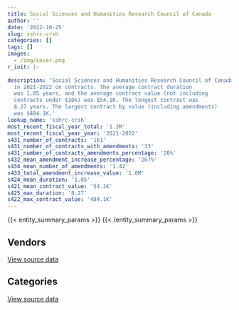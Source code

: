 ```yaml
---
title: Social Sciences and Humanities Research Council of Canada
author: ''
date: '2022-10-25'
slug: sshrc-crsh
categories: []
tags: []
images:
  - /img/cover.png
r_init: |-
  
description: 'Social Sciences and Humanities Research Council of Canada spent an estimated $1.3M
  in 2021-2022 on contracts. The average contract duration
  was 1.05 years, and the average contract value (not including
  contracts under $10k) was $54.1K. The longest contract was
  8.27 years. The largest contract by value (including amendments)
  was $484.1K.'
lookup_name: 'sshrc-crsh'
most_recent_fiscal_year_total: '1.3M'
most_recent_fiscal_year_year: '2021-2022'
s431_number_of_contracts: '161'
s431_number_of_contracts_with_amendments: '33'
s431_number_of_contracts_amendments_percentage: '20%'
s432_mean_amendment_increase_percentage: '267%'
s434_mean_number_of_amendments: '1.42'
s433_total_amendment_increase_value: '1.6M'
s424_mean_duration: '1.05'
s421_mean_contract_value: '54.1K'
s425_max_duration: '8.27'
s422_max_contract_value: '484.1K'
---
```


<script src="/rmarkdown-libs/htmlwidgets/htmlwidgets.js"></script>
<link href="/rmarkdown-libs/datatables-css/datatables-crosstalk.css" rel="stylesheet" />
<script src="/rmarkdown-libs/datatables-binding/datatables.js"></script>
<script src="/rmarkdown-libs/jquery/jquery-3.6.0.min.js"></script>
<link href="/rmarkdown-libs/dt-core-bootstrap/css/dataTables.bootstrap.min.css" rel="stylesheet" />
<link href="/rmarkdown-libs/dt-core-bootstrap/css/dataTables.bootstrap.extra.css" rel="stylesheet" />
<script src="/rmarkdown-libs/dt-core-bootstrap/js/jquery.dataTables.min.js"></script>
<script src="/rmarkdown-libs/dt-core-bootstrap/js/dataTables.bootstrap.min.js"></script>
<link href="/rmarkdown-libs/crosstalk/css/crosstalk.min.css" rel="stylesheet" />
<script src="/rmarkdown-libs/crosstalk/js/crosstalk.min.js"></script>
<script src="/rmarkdown-libs/htmlwidgets/htmlwidgets.js"></script>
<link href="/rmarkdown-libs/datatables-css/datatables-crosstalk.css" rel="stylesheet" />
<script src="/rmarkdown-libs/datatables-binding/datatables.js"></script>
<script src="/rmarkdown-libs/jquery/jquery-3.6.0.min.js"></script>
<link href="/rmarkdown-libs/dt-core-bootstrap/css/dataTables.bootstrap.min.css" rel="stylesheet" />
<link href="/rmarkdown-libs/dt-core-bootstrap/css/dataTables.bootstrap.extra.css" rel="stylesheet" />
<script src="/rmarkdown-libs/dt-core-bootstrap/js/jquery.dataTables.min.js"></script>
<script src="/rmarkdown-libs/dt-core-bootstrap/js/dataTables.bootstrap.min.js"></script>
<link href="/rmarkdown-libs/crosstalk/css/crosstalk.min.css" rel="stylesheet" />
<script src="/rmarkdown-libs/crosstalk/js/crosstalk.min.js"></script>

{{< entity_summary_params >}}
{{< /entity_summary_params >}}

## Vendors

<div id="htmlwidget-1" style="width:100%;height:auto;" class="datatables html-widget"></div>
<script type="application/json" data-for="htmlwidget-1">{"x":{"style":"bootstrap","filter":"none","vertical":false,"data":[["<a href=\"/vendors/advanced_business_interiors/\">Advanced Business Interiors<\/a>","<a href=\"/vendors/avenai/\">Avenai<\/a>","<a href=\"/vendors/cgi/\">CGI<\/a>","<a href=\"/vendors/conversart_consulting/\">Conversart Consulting<\/a>","<a href=\"/vendors/elsevier/\">Elsevier<\/a>","<a href=\"/vendors/excel_human_resources/\">Excel Human Resources<\/a>","<a href=\"/vendors/ference_company_consulting/\">Ference Company Consulting<\/a>","<a href=\"/vendors/global_upholstery/\">Global Upholstery<\/a>","<a href=\"/vendors/goss_gilroy/\">Goss Gilroy<\/a>","<a href=\"/vendors/institute_on_governance/\">Institute On Governance<\/a>","<a href=\"/vendors/malatest/\">Malatest<\/a>","<a href=\"/vendors/nitam_solutions/\">Nitam Solutions<\/a>","<a href=\"/vendors/northern_micro/\">Northern Micro<\/a>","<a href=\"/vendors/openframe_technologies/\">OpenFrame Technologies<\/a>","<a href=\"/vendors/oracle_canada/\">Oracle Canada<\/a>","<a href=\"/vendors/pra/\">PRA<\/a>","<a href=\"/vendors/prologic_systems/\">Prologic Systems<\/a>","<a href=\"/vendors/qmr/\">QMR<\/a>","<a href=\"/vendors/quantum_management_services/\">Quantum Management Services<\/a>","<a href=\"/vendors/samson_associes/\">Samson Associes<\/a>","<a href=\"/vendors/st_joseph_print_group/\">St Joseph Print Group<\/a>","<a href=\"/vendors/university_of_british_columbia/\">University of British Columbia<\/a>","<a href=\"/vendors/versacom/\">Versacom<\/a>"],[16695.65,null,24860,14746.5,76756.01,39409.1,null,null,121826.47,32317.82,null,null,null,19988.8,52077.91,118019.06,35295.99,null,63812.63,41951.25,5909.77,null,58507.11],[65741.59,null,null,null,16447.72,75809.72,79100,17836.19,51037.1,63019.68,null,187497.14,null,20043.56,null,242832.8,null,null,null,null,null,5531.05,58667.4],[null,39504.8,12026.7,null,null,36491.51,null,138515.13,5510.88,null,63375.81,null,null,19988.8,null,26216,null,null,null,null,null,22492.95,49049.79],[null,null,12026.7,null,50679.59,36491.51,null,null,null,null,36470.99,null,337311.27,19988.8,null,74844.23,null,19566.63,null,null,null,null,null]],"container":"<table class=\"table table-striped table-hover row-border order-column display\">\n  <thead>\n    <tr>\n      <th>Vendor<\/th>\n      <th>2018-2019<\/th>\n      <th>2019-2020<\/th>\n      <th>2020-2021<\/th>\n      <th>2021-2022<\/th>\n    <\/tr>\n  <\/thead>\n<\/table>","options":{"order":[[4,"desc"]],"pageLength":10,"autoWidth":true,"columnDefs":[{"targets":1,"render":"function(data, type, row, meta) {\n    return type !== 'display' ? data : DTWidget.formatCurrency(data, \"$\", 2, 3, \",\", \".\", true, null);\n  }"},{"targets":2,"render":"function(data, type, row, meta) {\n    return type !== 'display' ? data : DTWidget.formatCurrency(data, \"$\", 2, 3, \",\", \".\", true, null);\n  }"},{"targets":3,"render":"function(data, type, row, meta) {\n    return type !== 'display' ? data : DTWidget.formatCurrency(data, \"$\", 2, 3, \",\", \".\", true, null);\n  }"},{"targets":4,"render":"function(data, type, row, meta) {\n    return type !== 'display' ? data : DTWidget.formatCurrency(data, \"$\", 2, 3, \",\", \".\", true, null);\n  }"},{"width":"16%","targets":[1,2,3,4]},{"className":"dt-right","targets":[1,2,3,4]}],"orderClasses":false}},"evals":["options.columnDefs.0.render","options.columnDefs.1.render","options.columnDefs.2.render","options.columnDefs.3.render"],"jsHooks":[]}</script>
<p class="text-right">
<a href="https://github.com/GoC-Spending/contracts-data/tree/main/data/out/departments/sshrc-crsh/summary_by_fiscal_year_by_vendor.csv" class="source-data-link btn btn-link">View source data</a>
</p>

## Categories

<div id="htmlwidget-2" style="width:100%;height:auto;" class="datatables html-widget"></div>
<script type="application/json" data-for="htmlwidget-2">{"x":{"style":"bootstrap","filter":"none","vertical":false,"data":[["<a href=\"/categories/office_management/\">Office management<\/a>","<a href=\"/categories/professional_services/\">Professional services<\/a>","<a href=\"/categories/information_technology/\">Information technology<\/a>","<a href=\"/categories/travel/\">Travel<\/a>","<a href=\"/categories/human_capital/\">Human capital<\/a>"],[64050.33,1201665.34,125372.88,57356.73,34600],[295357.25,1448620.55,122897.26,212403.14,21927.16],[138515.13,1077290.34,171409.04,27574.06,24044.39],[null,777450.62,526486.42,9745.35,26894]],"container":"<table class=\"table table-striped table-hover row-border order-column display\">\n  <thead>\n    <tr>\n      <th>Category<\/th>\n      <th>2018-2019<\/th>\n      <th>2019-2020<\/th>\n      <th>2020-2021<\/th>\n      <th>2021-2022<\/th>\n    <\/tr>\n  <\/thead>\n<\/table>","options":{"order":[[4,"desc"]],"dom":"t","pageLength":30,"autoWidth":true,"columnDefs":[{"targets":1,"render":"function(data, type, row, meta) {\n    return type !== 'display' ? data : DTWidget.formatCurrency(data, \"$\", 2, 3, \",\", \".\", true, null);\n  }"},{"targets":2,"render":"function(data, type, row, meta) {\n    return type !== 'display' ? data : DTWidget.formatCurrency(data, \"$\", 2, 3, \",\", \".\", true, null);\n  }"},{"targets":3,"render":"function(data, type, row, meta) {\n    return type !== 'display' ? data : DTWidget.formatCurrency(data, \"$\", 2, 3, \",\", \".\", true, null);\n  }"},{"targets":4,"render":"function(data, type, row, meta) {\n    return type !== 'display' ? data : DTWidget.formatCurrency(data, \"$\", 2, 3, \",\", \".\", true, null);\n  }"},{"width":"16%","targets":[1,2,3,4]},{"className":"dt-right","targets":[1,2,3,4]}],"orderClasses":false,"lengthMenu":[10,25,30,50,100]}},"evals":["options.columnDefs.0.render","options.columnDefs.1.render","options.columnDefs.2.render","options.columnDefs.3.render"],"jsHooks":[]}</script>
<p class="text-right">
<a href="https://github.com/GoC-Spending/contracts-data/tree/main/data/out/departments/sshrc-crsh/summary_by_fiscal_year_by_category.csv" class="source-data-link btn btn-link">View source data</a>
</p>
